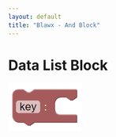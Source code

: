 ```yaml
---
layout: default
title: "Blawx - And Block"
---
```

# Data List Block
![data list block](../img/data_list.png "Data List Block")